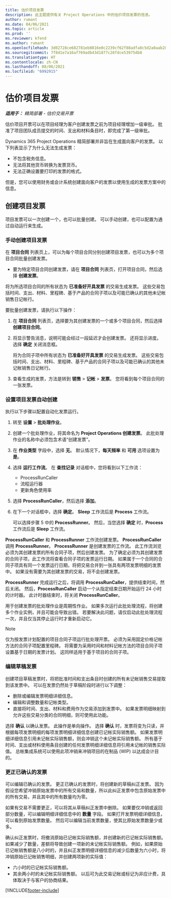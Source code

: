 ```yaml
---
title: 估价项目发票
description: 此主题提供有关 Project Operations 中的估价项目发票的信息。
author: rumant
ms.date: 04/06/2021
ms.topic: article
ms.prod: ''
ms.reviewer: kfend
ms.author: rumant
ms.openlocfilehash: 3d02728ce682781eb8816e0c2239cf62f88adfa8c5d2a0aab280be053c2a5ae6
ms.sourcegitcommit: 7f8d1e7a16af769adb43d1877c28fdce53975db8
ms.translationtype: HT
ms.contentlocale: zh-CN
ms.lasthandoff: 08/06/2021
ms.locfileid: "6992915"
---
```

# <a name="proforma-project-pnvoices"></a>估价项目发票

_**适用于：** 精简部署 - 估价交易开票_

估价项目开票可以在项目经理为客户创建发票之前为项目经理增加一级审批。 批准了项目团队成员提交的时间、支出和材料条目时，即完成了第一级审批。

Dynamics 365 Project Operations 精简部署并非旨在生成面向客户的发票。 以下列表显示了为什么无法生成发票：

- 不包含税务信息。
- 无法将其他货币转换为发票货币。
- 无法正确设置要打印的发票的格式。

但是，您可以使用财务或会计系统创建面向客户的发票以使用生成的发票方案中的信息。

## <a name="creating-project-invoices"></a>创建项目发票

项目发票可以一次创建一个，也可以批量创建。 可以手动创建，也可以配置为通过自动运行来生成。

### <a name="manually-create-project-invoices"></a>手动创建项目发票 

在 **项目合同** 列表页上，可以为每个项目合同分别创建项目发票，也可以为多个项目合同批量创建发票。

   - 要为特定项目合同创建发票，请在 **项目合同** 列表页，打开项目合同，然后选择 **创建发票**。

   将为所选项目合同的所有状态为 **已准备好开具发票** 的交易生成发票。 这些交易包括时间、支出、材料、里程碑、基于产品的合同子项以及可能已确认的其他未记帐销售日记帐行。

要批量创建发票，请执行以下操作：

1. 在 **项目合同** 列表页，选择要为其创建发票的一个或多个项目合同，然后选择 **创建项目合同**。
2. 将显示警告消息，说明可能会经过一段延迟才会创建发票。 还将显示进度。 选择 **确定** 关闭消息框。

   将为合同子项中所有状态为 **已准备好开具发票** 的交易生成发票。 这些交易包括时间、支出、材料、里程碑、基于产品的合同子项以及可能已确认的其他未记帐销售日记帐行。

3. 查看生成的发票，方法是转到 **销售** \> **记帐** \> **发票**。 您将看到每个项目合同的一张发票。

### <a name="set-up-automated-creation-of-project-invoices"></a>设置项目发票自动创建 

执行以下步骤以配置自动化发票运行。

1. 转至 **设置** \> **批处理作业**。
2. 创建一个批处理作业，将其命名为 **Project Operations 创建发票**。 此批处理作业的名称中必须包含术语“创建发票”。
3. 在 **作业类型** 字段中，选择 **无**。 默认情况下，**每天频率** 和 **可用** 选项设置为 **是**。
4. 选择 **运行工作流**。 在 **查找记录** 对话框中，您将看到以下工作流：

    - ProcessRunCaller
    - 流程运行器
    - 更新角色使用率

5. 选择 **ProcessRunCaller**，然后选择 **添加**。
6. 在下一个对话框中，选择 **确定**。 **Sleep** 工作流后是 **Process** 工作流。

    可以选择步骤 5 中的 **ProcessRunner**。 然后，当您选择 **确定** 时，**Process** 工作流后是 **Sleep** 工作流。

**ProcessRunCaller** 和 **ProcessRunner** 工作流创建发票。 **ProcessRunCaller** 调用 **ProcessRunner**。 **ProcessRunner** 是创建发票的工作流。 此工作流浏览必须为其创建发票的所有合同子项，然后创建发票。 为了确定必须为其创建发票的合同子项，此工作流将查看合同子项的发票运行日期。 如果属于一个合同的合同子项具有同一个发票运行日期，将把交易合并到一张具有两项发票明细的发票中。 如果没有需要为其创建发票的交易，将不会创建发票。

**ProcessRunner** 完成运行之后，将调用 **ProcessRunCaller**，提供结束时间，然后关闭。 然后，**ProcessRunCaller** 启动一个从指定结束日期开始运行 24 小时的计时器。 此计时器结束时，将关闭 **ProcessRunCaller**。

用于创建发票的批处理作业是周期性作业。 如果多次运行此批处理流程，将创建多个作业实例，并且可能会导致出错。 若要解决此问题，请仅启动此批处理流程一次，并且仅当其停止运行时才重新启动它。

> [!NOTE]
> 仅为按发票计划配置的项目合同子项运行批处理开票。 必须为采用固定价格记帐方法的合同子项配置里程碑。 将需要为采用时间和材料记帐方法的项目合同子项设置基于日期的发票计划。 这同样适用于基于项目的合同子项。      
 
### <a name="edit-a-draft-invoice"></a>编辑草稿发票

创建项目草稿发票时，将把批准时间和支出条目时创建的所有未记帐销售交易提取到该发票中。 可以在发票仍然处于草稿阶段时进行以下调整：

- 删除或编辑发票明细详细信息。
- 编辑和调整数量和记帐类型。
- 直接将时间、支出、材料和费用作为交易添加到发票中。 如果发票明细映射到允许这些交易分类的合同明细，则可使用此功能。

选择 **确认** 以确认发票。 此操作是单向操作。 选择 **确认** 时，发票将变为只读，并根据每项发票明细的每项发票明细详细信息创建已记帐实际销售额。 如果发票明细详细信息引用未记帐实际销售额，则会冲销这个未记帐实际销售额。 所有基于时间、支出或材料使用条目创建的任何发票明细详细信息将引用未记帐的销售实际值。 总帐集成系统可以使用此项冲销来冲销项目的在制品 (WIP) 以达成会计目的。

### <a name="correct-a-confirmed-invoice"></a>更正已确认的发票

可以编辑已确认的发票。 更正已确认的发票时，将创建新的草稿纠正发票。 因为假设您希望冲销原始发票中的所有交易和数量，所以此纠正发票中包含原始发票中的所有交易，并且其中的所有数量均为零。

如果有交易不需要更正，可以将其从草稿纠正发票中删除。 如果要仅冲销或返回部分数量，可以编辑明细详细信息中的 **数量** 字段。 如果打开发票明细详细信息，可以看到原始发票数量。 然后可以编辑当前发票数量，使其比原始发票数量少或多。

确认纠正发票时，将撤消原始已记帐实际销售额，并创建新的已记帐实际销售额。 如果减少了数量，差额将导致创建一项新的未记帐实际销售额。 例如，如果原始已记帐销售额是八小时的，并且纠正发票明细详细信息的减少后数量为六小时，将冲销原始已记帐销售明细，并创建两项新的实际值：

- 六小时的已记帐实际销售额。
- 其余两小时的未记帐实际销售额。 以后可为此交易记帐或标记为非应计费，具体取决于与客户的协商结果。



[!INCLUDE[footer-include](../../includes/footer-banner.md)]
